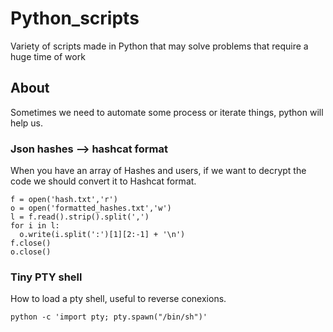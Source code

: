 # Python_scripts
Variety of scripts made in Python that may solve problems that require a huge time of work

## About

Sometimes we need to automate some process or iterate things, python will help us.

### Json hashes --> hashcat format

When you have an array of Hashes and users, if we want to decrypt the code we should convert it to Hashcat format.

```
f = open('hash.txt','r')
o = open('formatted_hashes.txt','w')
l = f.read().strip().split(',')
for i in l:
  o.write(i.split(':')[1][2:-1] + '\n') 
f.close()
o.close()

```

### Tiny PTY shell

How to load a pty shell, useful to reverse conexions.

```
python -c 'import pty; pty.spawn("/bin/sh")'
```
